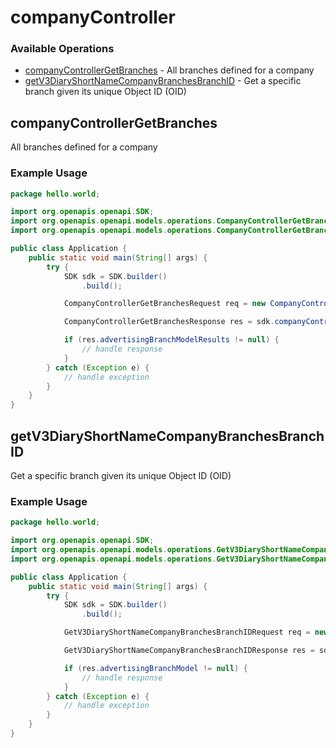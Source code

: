 # companyController

### Available Operations

* [companyControllerGetBranches](#companycontrollergetbranches) - All branches defined for a company
* [getV3DiaryShortNameCompanyBranchesBranchID](#getv3diaryshortnamecompanybranchesbranchid) - Get a specific branch given its unique Object ID (OID)

## companyControllerGetBranches

All branches defined for a company

### Example Usage

```java
package hello.world;

import org.openapis.openapi.SDK;
import org.openapis.openapi.models.operations.CompanyControllerGetBranchesRequest;
import org.openapis.openapi.models.operations.CompanyControllerGetBranchesResponse;

public class Application {
    public static void main(String[] args) {
        try {
            SDK sdk = SDK.builder()
                .build();

            CompanyControllerGetBranchesRequest req = new CompanyControllerGetBranchesRequest(844266, 602763, "nulla");            

            CompanyControllerGetBranchesResponse res = sdk.companyController.companyControllerGetBranches(req);

            if (res.advertisingBranchModelResults != null) {
                // handle response
            }
        } catch (Exception e) {
            // handle exception
        }
    }
}
```

## getV3DiaryShortNameCompanyBranchesBranchID

Get a specific branch given its unique Object ID (OID)

### Example Usage

```java
package hello.world;

import org.openapis.openapi.SDK;
import org.openapis.openapi.models.operations.GetV3DiaryShortNameCompanyBranchesBranchIDRequest;
import org.openapis.openapi.models.operations.GetV3DiaryShortNameCompanyBranchesBranchIDResponse;

public class Application {
    public static void main(String[] args) {
        try {
            SDK sdk = SDK.builder()
                .build();

            GetV3DiaryShortNameCompanyBranchesBranchIDRequest req = new GetV3DiaryShortNameCompanyBranchesBranchIDRequest("corrupti", "illum");            

            GetV3DiaryShortNameCompanyBranchesBranchIDResponse res = sdk.companyController.getV3DiaryShortNameCompanyBranchesBranchID(req);

            if (res.advertisingBranchModel != null) {
                // handle response
            }
        } catch (Exception e) {
            // handle exception
        }
    }
}
```
